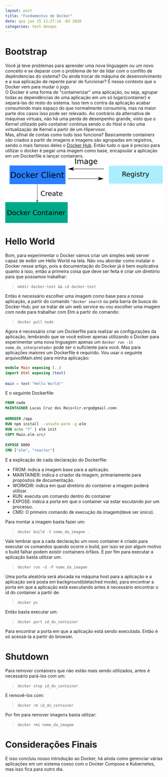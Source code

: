 ```yaml
---
layout: post
title: "Fundamentos de Docker"
date: qua jan 15 12:27:14 -03 2020
categories: tech devops
---
```

# Bootstrap
Você já teve problemas para aprender uma nova linguagem ou um novo conceito 
e se deparar com o problema de ter de lidar com o conflito de depêndencias do
sistema? Ou ainda trocar de máquina de desenvolvimento e a sua aplicação de
repente parar de funcionar? É nesse contexto que o Docker vem para mudar o 
jogo.  
O Docker é uma forma de "containerizar" uma aplicação, ou seja, agrupar todas
as dependências de uma aplicação em um só lugar(container) e separá-las do
resto do sistema. Isso tem o contra da aplicação acabar consumindo mais espaço
do que normalmente consumiria, mas na maior parte dos casos isso pode ser 
relevado. Ao contrário da alternativa de máquinas virtuais, não há uma perda
de desenpenho grande, visto que o Kernel utilizado pelo container continua
sendo o do Host e não uma virtualização de Kernel a partir de um Hipervisor.  
Mas, afinal de contas como tudo isso funciona? Basicamente containers são
criados a partir de imagens e imagens são agrupadas em registros, sendo o mais
famoso deles o [Docker Hub](https://hub.docker.com). Então tudo o que é preciso
para utilizar o docker é pegar uma imagem como base, encapsular a aplicação em
um Dockerfile e lançar containers.
![Docker Environment](/assets/img/posts/docker_env.png)

# Hello World
Bom, para experimentar o Docker vamos criar um simples web server capaz de
exibir um Hello World na tela. Não vou abordar como instalar o Docker nesse
artigo, pois a documentação do Docker já é bem explicativa quanto à isso, então
a primeira coisa que deve ser feita é criar um diretório para que possamos
trabalhar:
> `mkdir docker-test && cd docker-test`

Então é necessário escolher uma imagem como base para a nossa aplicação, a
partir do comando `"docker search` ou pela barra de busca do Docker Hub; por se
tratar de um web service eu vou escolher uma imagem com node para trabalhar com
Elm a partir do comando:
> `docker pull node`

Agora é necessário criar um Dockerfile para realizar as configurações da
aplicação, lembrando que se você estiver apenas utilizando o Docker para
experimentar uma nova linguagem apenas um `docker run -it
nome_do_interpretador` pode ser o suficiente para você. Mas para aplicações
maiores um Dockerfile é requirido. Vou usar o seguinte arquivo(Main.elm) 
para minha aplicação:
```elm
module Main exposing (..)
import Html exposing (text)

main = text "Hello World!"
```

E o seguinte Dockerfile:
```Dockerfile
FROM node
MAINTAINER Lucas Cruz dos Reis<lcr.ergo@gmail.com>

WORKDIR /app
RUN npm install --unsafe-perm -g elm
RUN echo "Y" | elm init
COPY Main.elm src/

EXPOSE 8000
CMD ["elm", "reactor"]
```

E a explicação de cada declaração do Dockerfile:
- FROM: indica a imagem base para a aplicação.
- MAINTAINER: indica o criador da imagem, primariamente para propósitos de
  documentação.
- WORKDIR: indica em qual diretório do container a imagem poderá utilizar.
- RUN: executa um comando dentro do container
- EXPOSE: indica a porta em que o container vai estar escutando por um 
  processo.
- CMD: O primeiro comando de execução da imagem(deve ser único).  

Para montar a imagem basta fazer um:  
>`docker build -t nome_da_imagem .`  

Vale lembrar que a cada declaração um novo container é criado para executar os
comandos quando ocorre o build, por isso se por algum motivo o build falhar
podem existir containers órfãos. E por fim para executar a aplicação basta
utilizar um:  
> `docker run -d -P nome_da_imagem`  

Uma porta aleatória será alocada na máquina host para a aplicação e a aplicação
será posta em background(detached mode); para encontrar a porta em que a
aplicação está executando antes é necessário encontrar o id do container a
partir de:  
> `docker ps`

Então basta executar um:  
> `docker port id_do_container`  

Para encontrar a porta em que a aplicação está sendo executada. Então é só
acessá-la a partir do browser.

# Shutdown
Para remover containers que não estão mais sendo utilizados, antes é necessário
pará-los com um: 
> `docker stop id_do_container`  

E removê-los com: 
> `docker rm id_do_container`

Por fim para remover imagens basta utilizar:
> `docker rmi nome_da_imagem`  

# Considerações Finais
E isso concluiu nosso introdução ao Docker, há ainda como gerenciar várias
aplicações em um sistema coeso com o Docker Compose e Kubernetes, mas isso fica
para outro dia.
